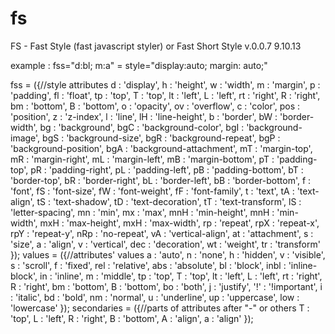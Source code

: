 fs
==

FS - Fast Style (fast javascript styler)
or Fast Short Style
v.0.0.7
9.10.13

example : fss="d:bl; m:a"   = style="display:auto; margin: auto;"

fss = ({//style attributes
	d : 'display',
	h : 'height',
	w : 'width',
	m : 'margin',
	p : 'padding',
	fl : 'float',
	tp : 'top',
	T : 'top',
	lt : 'left',
	L : 'left',
	rt : 'right',
	R : 'right',
	bm : 'bottom',
	B : 'bottom',
	o : 'opacity',
	ov : 'overflow',
	c : 'color',
	pos : 'position',
	z : 'z-index',
	l : 'line',
	lH : 'line-height',
	b : 'border',
	bW : 'border-width',
	bg : 'background',
	bgC : 'background-color',
	bgI : 'background-image',
	bgS : 'background-size',
	bgR : 'background-repeat',
	bgP : 'background-position',
	bgA : 'background-attachment',
	mT : 'margin-top',
	mR : 'margin-right',
	mL : 'margin-left',
	mB : 'margin-bottom',
	pT : 'padding-top',
	pR : 'padding-right',
	pL : 'padding-left',
	pB : 'padding-bottom',
	bT : 'border-top',
	bR : 'border-right',
	bL : 'border-left',
	bB : 'border-bottom',
	f : 'font',
	fS : 'font-size',
	fW : 'font-weight',
	fF : 'font-family',
	t : 'text',
	tA : 'text-align',
	tS : 'text-shadow',
	tD : 'text-decoration',
	tT : 'text-transform',
	lS : 'letter-spacing',
	mn : 'min',
	mx : 'max',
	mnH : 'min-height',
	mnH : 'min-width',
	mxH : 'max-height',
	mxH : 'max-width',
	rp : 'repeat',
	rpX : 'repeat-x',
	rpY : 'repeat-y',
	nRp : 'no-repeat',
	vA : 'vertical-align',
	at : 'attachment',
	s : 'size',
	a : 'align',
	v : 'vertical',
	dec : 'decoration',
	wt : 'weight',
	tr : 'transform'
	});
values = ({//attributes' values
	a : 'auto',
	n : 'none',
	h : 'hidden',
	v : 'visible',
	s : 'scroll',
	f : 'fixed',
	rel : 'relative',
	abs : 'absolute',
	bl : 'block',
	inbl : 'inline-block',
	in : 'inline',
	m : 'middle',
	tp : 'top',
	T : 'top',
	lt : 'left',
	L : 'left',
	rt : 'right',
	R : 'right',
	bm : 'bottom',
	B : 'bottom',
	bo : 'both',
	j : 'justify',
	'!' : '!important',
	i : 'italic',
	bd : 'bold',
	nm : 'normal',
	u : 'underline',
	up : 'uppercase',
	low : 'lowercase'
});
secondaries = ({//parts of attributes after "-" or others
	T : 'top',
	L : 'left',
	R : 'right',
	B : 'bottom',
	A : 'align',
	a : 'align'
});
